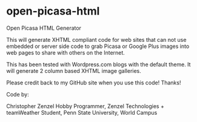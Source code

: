 open-picasa-html
================

Open Picasa HTML Generator

This will generate XHTML compliant code for web sites that can not use embedded or server side code to grab Picasa or Google Plus images into web pages to share with others on the Internet.

This has been tested with Wordpress.com blogs with the default theme. It will generate 2 column based XHTML image galleries.

Please credit back to my GitHub site when you use this code! Thanks!

Code by:

Christopher Zenzel
Hobby Programmer, Zenzel Technologies + teamWeather
Student, Penn State University, World Campus